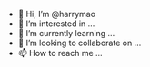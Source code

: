 - 👋 Hi, I’m @harrymao
- 👀 I’m interested in ...
- 🌱 I’m currently learning ...
- 💞️ I’m looking to collaborate on ...
- 📫 How to reach me ...

<!---
harrymao/harrymao is a ✨ special ✨ repository because its `README.md` (this file) appears on your GitHub profile.
You can click the Preview link to take a look at your changes.
--->
